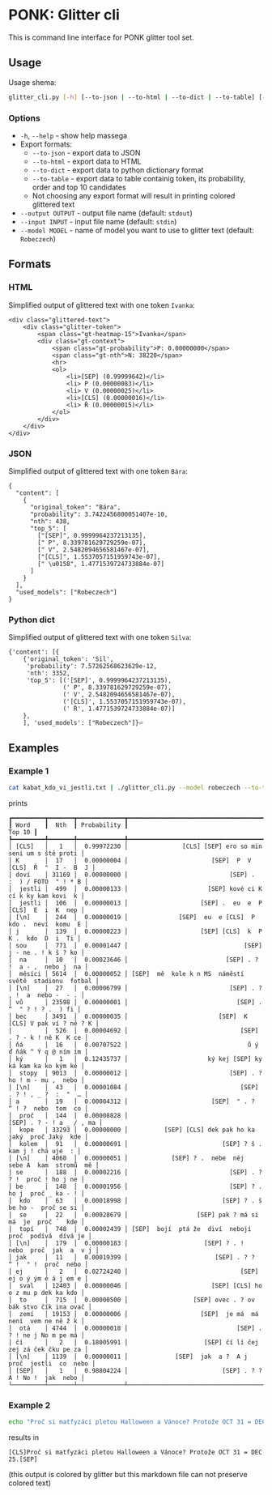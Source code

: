# PONK: Glitter cli
This is command line interface for PONK glitter tool set.


## Usage
Usage shema:

```bash
glitter_cli.py [-h] [--to-json | --to-html | --to-dict | --to-table] [--output OUTPUT] [--input INPUT] [--model MODEL]
```

### Options
- `-h`, `--help`     - show help massega
- Export formats:
    - `--to-json`    - export data to JSON
    - `--to-html`    - export data to HTML
    - `--to-dict`    - export data to python dictionary format
    - `--to-table`   - export data to table containig token, its probability, order and top 10 candidates
    - Not choosing any export format will result in printing colored glittered text
- `--output OUTPUT`  - output file name (default: `stdout`)
- `--input INPUT`    - input file name (default: `stdin`)
- `--model MODEL`    - name of model you want to use to glitter text (default: `Robeczech`)

## Formats

### HTML
Simplified output of glittered text with one token `Ivanka`:
```
<div class="glittered-text">
    <div class="glitter-token">
        <span class="gt-heatmap-15">Ivanka</span>
        <div class="gt-context">
            <span class="gt-probability">P: 0.00000000</span>
            <span class="gt-nth">N: 38220</span>
            <hr>
            <ol>
                <li>[SEP] (0.99999642)</li>
                <li> P (0.00000083)</li>
                <li> V (0.00000025)</li>
                <li>[CLS] (0.00000016)</li>
                <li> Ř (0.00000015)</li>
            </ol>
        </div>
    </div>
</div>
```

### JSON
Simplified output of glittered text with one token `Bára`:
```
{
  "content": [
    {
      "original_token": "Bára",
      "probability": 3.7422456800051407e-10,
      "nth": 438,
      "top_5": [
        ["[SEP]", 0.9999964237213135],
        [" P", 8.339781629729259e-07],
        [" V", 2.5482094656581467e-07],
        ["[CLS]", 1.5537057151959743e-07],
        [" \u0158", 1.4771539724733884e-07]
      ]
    }
  ],
  "used_models": ["Robeczech"]
}
```

### Python dict
Simplified output of glittered text with one token `Silva`:
```
{'content': [{
    {'original_token': 'Sil',
     'probability': 7.57262568623629e-12,
     'nth': 3352,
     'top_5': [('[SEP]', 0.9999964237213135),
               (' P', 8.339781629729259e-07),
               (' V', 2.5482094656581467e-07),
               ('[CLS]', 1.5537057151959743e-07),
               (' Ř', 1.4771539724733884e-07)]
    },
    ], 'used_models': ["Robeczech"]}⏎
```

## Examples

### Example 1
```bash
cat kabat_kdo_vi_jestli.txt | ./glitter_cli.py --model robeczech --to-table
```
prints
```
┏━━━━━━━━━┳━━━━━━━┳━━━━━━━━━━━━━┳━━━━━━━━━━━━━━━━━━━━━━━━━━━━━━━━━━━━━━━━━━━━━━━━━━━━━━━━━━┓
┃ Word    ┃  Nth  ┃ Probability ┃                                                   Top 10 ┃
┡━━━━━━━━━╇━━━━━━━╇━━━━━━━━━━━━━╇━━━━━━━━━━━━━━━━━━━━━━━━━━━━━━━━━━━━━━━━━━━━━━━━━━━━━━━━━━┩
│ [CLS]   │   1   │  0.99972230 │               [CLS] [SEP] ero so min seni um s ště proti │
│ K       │  17   │  0.00000004 │                       [SEP]  P  V [CLS]  Ř  "  I -  B  J │
│ doví    │ 31169 │  0.00000000 │                            [SEP] .  :  ) / FOTO  " ! * B │
│  jestli │  499  │  0.00000133 │                      [SEP] kové ci K cí k ky kam kovi  k │
│  jestli │  106  │  0.00000013 │                    [SEP] .  eu  e  P [CLS]  E  i  K  nep │
│ [\n]    │  244  │  0.00000019 │              [SEP]  eu  e [CLS]  P  kdo .  neví  komu  E │
│ j       │  139  │  0.00000223 │                    [SEP] [CLS]  k  P  K .  kdo  D  i  Ti │
│ sou     │  771  │  0.00001447 │                                [SEP] j - ne . ! k š ? ko │
│  na     │  10   │  0.00023646 │                           [SEP] . ? !  a - ,  nebo j  na │
│  měsíci │ 5614  │  0.00000052 │ [SEP]  mě  kole k n MS  náměstí  světě  stadionu  fotbal │
│ [\n]    │  27   │  0.00006799 │                            [SEP] . ? , !  a  nebo -  - . │
│ vů      │ 23598 │  0.00000001 │                              [SEP] .  “  " ? ! ? .  ) fi │
│ bec     │ 3491  │  0.00000035 │                         [SEP]  K [CLS] V pak ví ? ně ? K │
│         │  526  │  0.00004692 │                               [SEP] . ? - k ! ně K  K ce │
│ ňá      │  16   │  0.00707522 │                                 ů ý ď ňák ^ Ý q @ ním ím │
│ ký      │   1   │  0.12435737 │                      ký kej [SEP] ky ká kam ka ko kým ké │
│  stopy  │ 9013  │  0.00000012 │                            [SEP] . ? ho ! m - mu ,  nebo │
│ [\n]    │  43   │  0.00001084 │                               [SEP] . ? ! , _ ?  :  "  … │
│ a       │  19   │  0.00004312 │                       [SEP]  " . ?  “ ! ?  nebo  tom  co │
│  proč   │  144  │  0.00008828 │                                 [SEP] . ? - ! a _ / , ma │
│  kope   │ 33293 │  0.00000000 │          [SEP] [CLS] dek pak ho ka  jaký  proč Jaký  kde │
│  kolem  │  91   │  0.00000691 │                          [SEP] ? š .  kam j ! chá uje  : │
│ [\n]    │ 4060  │  0.00000051 │            [SEP] ? .  nebe  něj  sebe A  kam  stromů  mě │
│ se      │  188  │  0.00002216 │                            [SEP] . ? ? !  proč ! ho j ne │
│ be      │  148  │  0.00001956 │                            [SEP] ? . ho j  proč _ ka - ! │
│  kdo    │  63   │  0.00018998 │                          [SEP] ? . š be ho -  proč se si │
│  se     │  22   │  0.00028679 │                   [SEP] pak ? má si  má  je  proč ´  kde │
│  topí   │  748  │  0.00002439 │ [SEP]  bojí  ptá že  diví  nebojí  proč  podívá  dívá je │
│ [\n]    │  179  │  0.00000183 │                     [SEP] ? . !  nebo  proč  jak  a  v j │
│ jak     │  11   │  0.00019399 │                        [SEP] . ? ?  “ !  " !  proč  nebo │
│ ej      │   2   │  0.02724240 │                               [SEP] ej o ý ým é á j em e │
│  sval   │ 12403 │  0.00000046 │                       [SEP] [CLS] ho o z mu p dek ka kdo │
│  to     │  715  │  0.00000500 │                  [SEP] ovec . ? ov bák stvo čík ina ovač │
│  zemí   │ 19153 │  0.00000006 │                    [SEP]  je má  má  není  vem ne ně ž k │
│  otá    │ 4744  │  0.00000018 │                              [SEP] . ? ! ne j No m pe má │
│ čí      │   2   │  0.18005991 │                     [SEP] čí lí čej zej zá ček čku pe za │
│ [\n]    │ 1139  │  0.00000011 │             [SEP]  jak  a ?  A j  proč  jestli  co  nebo │
│ [SEP]   │   1   │  0.98804224 │                          [SEP] . ? ? A ! No !  jak  nebo │
└─────────┴───────┴─────────────┴──────────────────────────────────────────────────────────┘
```

### Example 2
```bash
echo "Proč si matfyzáci pletou Halloween a Vánoce? Protože OCT 31 = DEC 25." | ./glitter_cli.py
```
results in
```
[CLS]Proč si matfyzáci pletou Halloween a Vánoce? Protože OCT 31 = DEC 25.[SEP]
```
(this output is colored by glitter but this markdown file can not preserve colored text)


